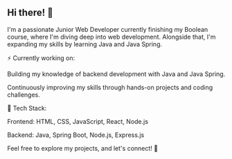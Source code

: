 ## Hi there! 👋
I'm a passionate Junior Web Developer currently finishing my Boolean course, where I'm diving deep into web development. Alongside that, I'm expanding my skills by learning Java and Java Spring.

⚡ Currently working on:

Building my knowledge of backend development with Java and Java Spring.

Continuously improving my skills through hands-on projects and coding challenges.

🔧 Tech Stack:

Frontend: HTML, CSS, JavaScript, React, Node.js

Backend: Java, Spring Boot, Node.js, Express.js

Feel free to explore my projects, and let's connect! 🚀

